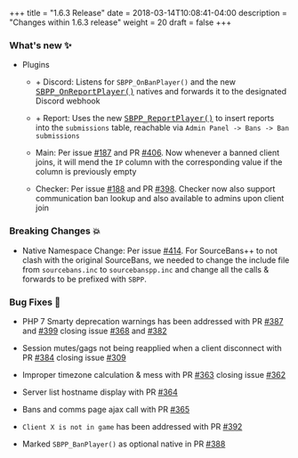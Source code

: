 +++
title = "1.6.3 Release"
date = 2018-03-14T10:08:41-04:00
description = "Changes within 1.6.3 release"
weight = 20
draft = false
+++

### What's new :sparkles:

- Plugins
  - <span class="label success">+</span> Discord: Listens for `SBPP_OnBanPlayer()` and the new [<samp>SBPP_OnReportPlayer()</samp>](https://github.com/sbpp/sourcebans-pp/blob/dbb8aeb0e3a7f204b24bf99766cf5e99ff13e86b/game/addons/sourcemod/scripting/include/sourcebanspp.inc#L104) natives and forwards it to the designated Discord webhook

  - <span class="label success">+</span> Report: Uses the new [<samp>SBPP_ReportPlayer()</samp>](https://github.com/sbpp/sourcebans-pp/blob/dbb8aeb0e3a7f204b24bf99766cf5e99ff13e86b/game/addons/sourcemod/scripting/include/sourcebanspp.inc#L84) to insert reports into the `submissions` table, reachable via `Admin Panel -> Bans -> Ban submissions`

  - Main: Per issue [#187](https://github.com/sbpp/sourcebans-pp/issues/187) and PR [#406](https://github.com/sbpp/sourcebans-pp/pull/406). Now whenever a banned client joins, it will mend the `IP` column with the corresponding value if the column is previously empty

  - Checker: Per issue [#188](https://github.com/sbpp/sourcebans-pp/issues/188) and PR [#398](https://github.com/sbpp/sourcebans-pp/pull/398). Checker now also support communication ban lookup and also available to admins upon client join


### Breaking Changes :boom:

- Native Namespace Change: Per issue [#414](https://github.com/sbpp/sourcebans-pp/issues/414). For SourceBans++ to not clash with the original SourceBans, we needed to change the include file from `sourcebans.inc` to `sourcebanspp.inc` and change all the calls & forwards to be prefixed with `SBPP`.

### Bug Fixes :bug:

- PHP 7 Smarty deprecation warnings has been addressed with PR [#387](https://github.com/sbpp/sourcebans-pp/pull/387) and [#399](https://github.com/sbpp/sourcebans-pp/pull/399) closing issue [#368](https://github.com/sbpp/sourcebans-pp/issues/368) and [#382](https://github.com/sbpp/sourcebans-pp/issues/382)

- Session mutes/gags not being reapplied when a client disconnect with PR [#384](https://github.com/sbpp/sourcebans-pp/issues/384) closing issue [#309](https://github.com/sbpp/sourcebans-pp/issues/309)

- Improper timezone calculation & mess with PR [#363](https://github.com/sbpp/sourcebans-pp/pull/363) closing issue [#362](https://github.com/sbpp/sourcebans-pp/issues/362)

- Server list hostname display with PR [#364](https://github.com/sbpp/sourcebans-pp/pull/364)

- Bans and comms page ajax call with PR [#365](https://github.com/sbpp/sourcebans-pp/pull/365)

- `Client X is not in game` has been addressed with PR [#392](https://github.com/sbpp/sourcebans-pp/pull/392)

- Marked `SBPP_BanPlayer()` as optional native in PR [#388](https://github.com/sbpp/sourcebans-pp/pull/388)
